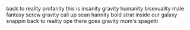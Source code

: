 back to reality
profanity
this is insanity
gravity
humanity
bisexuality
male fantasy
screw gravity
call up sean hannity
bold strat
inside our galaxy
snappin back to reality ope there goes gravity mom's spagetti